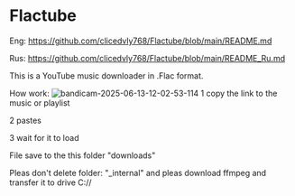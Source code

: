 # Flactube
Eng: https://github.com/clicedvly768/Flactube/blob/main/README.md

Rus: https://github.com/clicedvly768/Flactube/blob/main/README_Ru.md

This is a YouTube music downloader in .Flac format.

How work:
![bandicam-2025-06-13-12-02-53-114](https://github.com/user-attachments/assets/f72cb770-a95f-4b6e-b7dc-0fb0df1a49ff)
1 copy the link to the music or playlist

2 pastes

3 wait for it to load

File save to the this folder "downloads"

Pleas don't delete folder: "_internal" and pleas download ffmpeg and transfer it to drive C://
